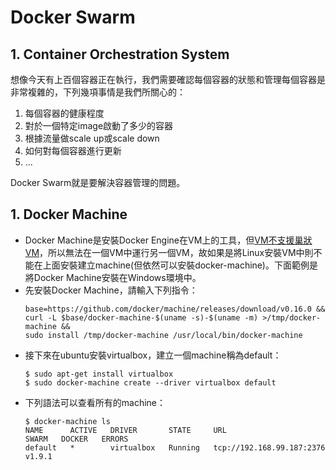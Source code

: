 # Docker Swarm

## 1. Container Orchestration System

想像今天有上百個容器正在執行，我們需要確認每個容器的狀態和管理每個容器是非常複雜的，下列幾項事情是我們所關心的：

1. 每個容器的健康程度
1. 對於一個特定image啟動了多少的容器
1. 根據流量做scale up或scale down
1. 如何對每個容器進行更新
1. ...

Docker Swarm就是要解決容器管理的問題。

## 1. Docker Machine

* Docker Machine是安裝Docker Engine在VM上的工具，但[VM不支援巢狀VM](https://superuser.com/questions/1138980/this-computer-doesnt-have-vt-x-amd-v-enabled-enabling-it-in-the-bios-is-mandat)，所以無法在一個VM中運行另一個VM，故如果是將Linux安裝VM中則不能在上面安裝建立machine(但依然可以安裝docker-machine)。下面範例是將Docker Machine安裝在Windows環境中。
* 先安裝Docker Machine，請輸入下列指令：
    ```
    base=https://github.com/docker/machine/releases/download/v0.16.0 &&
  curl -L $base/docker-machine-$(uname -s)-$(uname -m) >/tmp/docker-machine &&
  sudo install /tmp/docker-machine /usr/local/bin/docker-machine
    ```
* 接下來在ubuntu安裝virtualbox，建立一個machine稱為default：
    ```
    $ sudo apt-get install virtualbox 
    $ sudo docker-machine create --driver virtualbox default
    ```
* 下列語法可以查看所有的machine：
    ```
    $ docker-machine ls
    NAME      ACTIVE   DRIVER       STATE     URL                         SWARM   DOCKER   ERRORS
    default   *        virtualbox   Running   tcp://192.168.99.187:2376           v1.9.1
    ```